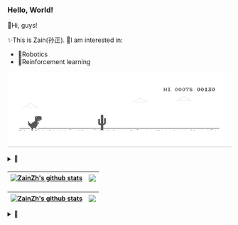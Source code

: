 ### Hello, World!
👋Hi, guys! 

✨This is Zain(孙正).
🤔I am interested in:
- 🤖️Robotics 
- 🧠Reinforcement learning


![Dino](https://raw.githubusercontent.com/praveenscience/praveenscience/master/dino.gif)

<details>
<summary>🌱</summary>
<pre><code>

<!--START_SECTION:waka-->
**I'm an Early 🐤** 

```text
🌞 Morning    44 commits     ██░░░░░░░░░░░░░░░░░░░░░░░   10.58% 
🌆 Daytime    216 commits    █████████████░░░░░░░░░░░░   51.92% 
🌃 Evening    148 commits    █████████░░░░░░░░░░░░░░░░   35.58% 
🌙 Night      8 commits      ░░░░░░░░░░░░░░░░░░░░░░░░░   1.92%

```
📅 **I'm Most Productive on Thursday** 

```text
Monday       64 commits     ███░░░░░░░░░░░░░░░░░░░░░░   15.38% 
Tuesday      51 commits     ███░░░░░░░░░░░░░░░░░░░░░░   12.26% 
Wednesday    91 commits     █████░░░░░░░░░░░░░░░░░░░░   21.88% 
Thursday     115 commits    ███████░░░░░░░░░░░░░░░░░░   27.64% 
Friday       62 commits     ███░░░░░░░░░░░░░░░░░░░░░░   14.9% 
Saturday     22 commits     █░░░░░░░░░░░░░░░░░░░░░░░░   5.29% 
Sunday       11 commits     ░░░░░░░░░░░░░░░░░░░░░░░░░   2.64%

```


📊 **This Week I Spent My Time On** 

```text
⌚︎ Time Zone: Asia/Shanghai

💬 Programming Languages: 
Python                   12 hrs 59 mins      ██████████████░░░░░░░░░░░   55.94% 
Other                    3 hrs 39 mins       ████░░░░░░░░░░░░░░░░░░░░░   15.75% 
JSON                     2 hrs 46 mins       ███░░░░░░░░░░░░░░░░░░░░░░   11.95% 
Markdown                 2 hrs 13 mins       ██░░░░░░░░░░░░░░░░░░░░░░░   9.56% 
C++                      54 mins             █░░░░░░░░░░░░░░░░░░░░░░░░   3.88%

🔥 Editors: 
CLion                    14 hrs 21 mins      ███████████████░░░░░░░░░░   61.79% 
VS Code                  4 hrs 22 mins       ████░░░░░░░░░░░░░░░░░░░░░   18.85% 
Browser                  3 hrs 39 mins       ████░░░░░░░░░░░░░░░░░░░░░   15.75% 
PyCharm                  50 mins             █░░░░░░░░░░░░░░░░░░░░░░░░   3.61%

💻 Operating System: 
Linux                    18 hrs 34 mins      ████████████████████░░░░░   79.95% 
Mac                      4 hrs 39 mins       █████░░░░░░░░░░░░░░░░░░░░   20.05%

```

**I Mostly Code in Python** 

```text
Python                   8 repos             ███████████░░░░░░░░░░░░░░   44.44% 
C++                      6 repos             ████████░░░░░░░░░░░░░░░░░   33.33% 
Jupyter Notebook         2 repos             ██░░░░░░░░░░░░░░░░░░░░░░░   11.11% 
C                        2 repos             ██░░░░░░░░░░░░░░░░░░░░░░░   11.11%

```



 Last Updated on 21/10/2022 02:00:52 UTC
<!--END_SECTION:waka-->
</code></pre>
</details>



#### 
| <a href="https://github.com/ZainZh/github-readme-stats"><img align="center" src="https://github-readme-stats-an0fxpx8x-zainzh.vercel.app/api/top-langs/?username=ZainZh&layout=compact&show_icons=true&include_all_commits=true&theme=buefy&hide_border=true" alt="ZainZh's github stats" /></a> | <a href="https://github.com/ZainZh/github-readme-stats"><img align="center" src="https://github-readme-stats-an0fxpx8x-zainzh.vercel.app/api/wakatime?username=ZainZh&layout=compact&theme=buefy&hide_border=true" /></a> |
| ------------- | ------------- |

#### 
| <a href="https://github.com/ZainZh/github-readme-stats"><img align="center" src="https://github-readme-stats-an0fxpx8x-zainzh.vercel.app/api?username=ZainZh&show_icons=true&include_all_commits=true&theme=buefy&hide_border=true" alt="ZainZh's github stats" /></a> | <a href="https://github.com/ZainZh/github-readme-stats"><img align="center" src="https://github-readme-streak-stats.herokuapp.com/?user=ZainZh&layout=compact&theme=buefy&hide_border=true" /></a> |
| --- | --- |


<details>
<summary>💬</summary>
<pre><code>

Most Used Languages: The language that I used most in all projects.
Wakatime Stats: My working time stats in the past seven days.
Github stats: My growth process.
</code></pre>
</details>

<!--
**ZainZh/ZainZh** is a ✨ _special_ ✨ repository because its `README.md` (this file) appears on your GitHub profile.

Here are some ideas to get you started:

- 🔭 I’m currently working on ...
- 🌱 I’m currently learning ...
- 👯 I’m looking to collaborate on ...
- 🤔 I’m looking for help with ...
- 💬 Ask me about ...
- 📫 How to reach me: ...
- 😄 Pronouns: ...
- ⚡ Fun fact: ...
-->
